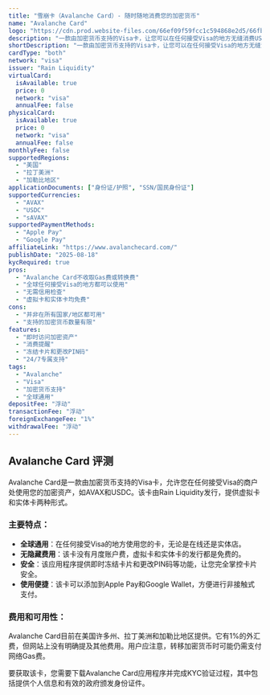 ```yaml
---
title: "雪崩卡（Avalanche Card）- 随时随地消费您的加密货币"
name: "Avalanche Card"
logo: "https://cdn.prod.website-files.com/66ef09f59fcc1c594868e2d5/66fbe9677444a823c40c0a92_Logo.svg"
description: "一款由加密货币支持的Visa卡，让您可以在任何接受Visa的地方无缝消费USDC和AVAX。"
shortDescription: "一款由加密货币支持的Visa卡，让您可以在任何接受Visa的地方无缝消费USDC和AVAX。"
cardType: "both"
network: "visa"
issuer: "Rain Liquidity"
virtualCard:
  isAvailable: true
  price: 0
  network: "visa"
  annualFee: false
physicalCard:
  isAvailable: true
  price: 0
  network: "visa"
  annualFee: false
monthlyFee: false
supportedRegions:
  - "美国"
  - "拉丁美洲"
  - "加勒比地区"
applicationDocuments: ["身份证/护照", "SSN/国民身份证"]
supportedCurrencies:
  - "AVAX"
  - "USDC"
  - "sAVAX"
supportedPaymentMethods:
  - "Apple Pay"
  - "Google Pay"
affiliateLink: "https://www.avalanchecard.com/"
publishDate: "2025-08-18"
kycRequired: true
pros:
  - "Avalanche Card不收取Gas费或转换费"
  - "全球任何接受Visa的地方都可以使用"
  - "无需信用检查"
  - "虚拟卡和实体卡均免费"
cons:
  - "并非在所有国家/地区都可用"
  - "支持的加密货币数量有限"
features:
  - "即时访问加密资产"
  - "消费提醒"
  - "冻结卡片和更改PIN码"
  - "24/7专属支持"
tags:
  - "Avalanche"
  - "Visa"
  - "加密货币支持"
  - "全球通用"
depositFee: "浮动"
transactionFee: "浮动"
foreignExchangeFee: "1%"
withdrawalFee: "浮动"
---
```


## Avalanche Card 评测

Avalanche Card是一款由加密货币支持的Visa卡，允许您在任何接受Visa的商户处使用您的加密资产，如AVAX和USDC。该卡由Rain Liquidity发行，提供虚拟卡和实体卡两种形式。

### 主要特点：

*   **全球通用**：在任何接受Visa的地方使用您的卡，无论是在线还是实体店。
*   **无隐藏费用**：该卡没有月度账户费，虚拟卡和实体卡的发行都是免费的。
*   **安全**：该应用程序提供即时冻结卡片和更改PIN码等功能，让您完全掌控卡片安全。
*   **使用便捷**：该卡可以添加到Apple Pay和Google Wallet，方便进行非接触式支付。

### 费用和可用性：

Avalanche Card目前在美国许多州、拉丁美洲和加勒比地区提供。它有1%的外汇费，但网站上没有明确提及其他费用。用户应注意，转移加密货币时可能仍需支付网络Gas费。

要获取该卡，您需要下载Avalanche Card应用程序并完成KYC验证过程，其中包括提供个人信息和有效的政府颁发身份证件。
